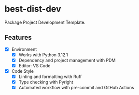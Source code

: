 # best-dist-dev

Package Project Development Template.

## Features

- [x] Environment
  - [x] Works with Python 3.12.1
  - [x] Dependency and project management with PDM
  - [x] Editor: VS Code
- [x] Code Style
  - [x] Linting and formatting with Ruff
  - [x] Type checking with Pyright
  - [x] Automated workflow with pre-commit and GitHub Actions
